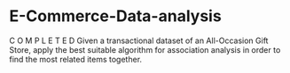 # E-Commerce-Data-analysis
C O M P L E T E D
Given a transactional dataset of an All-Occasion Gift Store, apply the best suitable algorithm for association analysis in order to find the most related items together.

